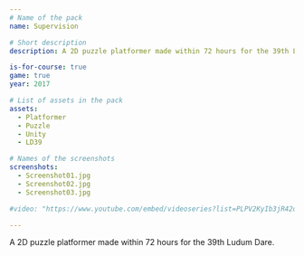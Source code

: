 ```yaml
---
# Name of the pack
name: Supervision

# Short description
description: A 2D puzzle platformer made within 72 hours for the 39th Ludum Dare.

is-for-course: true
game: true
year: 2017

# List of assets in the pack
assets:
  - Platformer
  - Puzzle
  - Unity
  - LD39

# Names of the screenshots
screenshots:
  - Screenshot01.jpg
  - Screenshot02.jpg
  - Screenshot03.jpg

#video: "https://www.youtube.com/embed/videoseries?list=PLPV2KyIb3jR42oVBU6K2DIL6Y22Ry9J1c"

---
```


A 2D puzzle platformer made within 72 hours for the 39th Ludum Dare.
